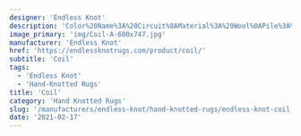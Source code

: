 ```yaml
---
designer: 'Endless Knot'
description: 'Color%20Name%3A%20Circuit%0AMaterial%3A%20Wool%0APile%3A%20CutStyle%3A%20Modern'
image_primary: 'img/Coil-A-600x747.jpg'
manufacturer: 'Endless Knot'
href: 'https://endlessknotrugs.com/product/coil/'
subtitle: 'Coil'
tags:
  - 'Endless Knot'
  - 'Hand-Knotted Rugs'
title: 'Coil'
category: 'Hand Knotted Rugs'
slug: '/manufacturers/endless-knot/hand-knotted-rugs/endless-knot-coil'
date: '2021-02-17'
---
```


